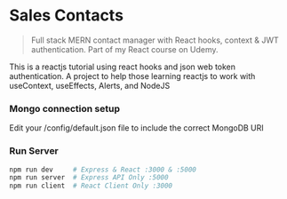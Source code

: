 # Sales Contacts

> Full stack MERN contact manager with React hooks, context & JWT authentication. Part of my React course on Udemy.

This is a reactjs tutorial using react hooks and json web token authentication.
A project to help those learning reactjs to work with useContext, useEffects, Alerts, and NodeJS

### Mongo connection setup

Edit your /config/default.json file to include the correct MongoDB URI

### Run Server

```bash
npm run dev     # Express & React :3000 & :5000
npm run server  # Express API Only :5000
npm run client  # React Client Only :3000
```
